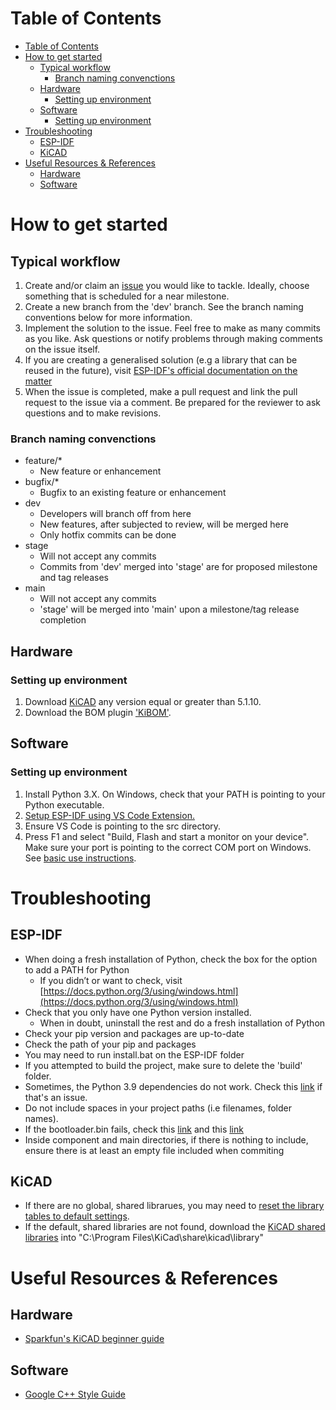 # Table of Contents
- [Table of Contents](#table-of-contents)
- [How to get started](#how-to-get-started)
  - [Typical workflow](#typical-workflow)
    - [Branch naming convenctions](#branch-naming-convenctions)
  - [Hardware](#hardware)
    - [Setting up environment](#setting-up-environment)
  - [Software](#software)
    - [Setting up environment](#setting-up-environment-1)
- [Troubleshooting](#troubleshooting)
  - [ESP-IDF](#esp-idf)
  - [KiCAD](#kicad)
- [Useful Resources & References](#useful-resources--references)
  - [Hardware](#hardware-1)
  - [Software](#software-1)


# How to get started

## Typical workflow
1. Create and/or claim an [issue](https://github.com/Team-Guardian/ESP32-Rover-Controller/issues) you would like to tackle. Ideally, choose something that is scheduled for a near milestone.
2. Create a new branch from the 'dev' branch. See the branch naming conventions below for more information.
3. Implement the solution to the issue. Feel free to make as many commits as you like. Ask questions or notify problems through making comments on the issue itself.
4. If you are creating a generalised solution (e.g a library that can be reused in the future), visit [ESP-IDF's official documentation on the matter](https://docs.espressif.com/projects/esp-idf/en/latest/esp32/api-guides/build-system.html#component-requirements)
5. When the issue is completed, make a pull request and link the pull request to the issue via a comment. Be prepared for the reviewer to ask questions and to make revisions.

### Branch naming convenctions
- feature/*
  - New feature or enhancement
- bugfix/*
  - Bugfix to an existing feature or enhancement
- dev
  - Developers will branch off from here
  - New features, after subjected to review, will be merged here
  - Only hotfix commits can be done
- stage
  - Will not accept any commits
  - Commits from 'dev' merged into 'stage' are for proposed milestone and tag releases
- main
  - Will not accept any commits
  - 'stage' will be merged into 'main' upon a milestone/tag release completion

## Hardware

### Setting up environment
1. Download [KiCAD](https://www.kicad.org/download/) any version equal or greater than 5.1.10.
2. Download the BOM plugin ['KiBOM'](https://github.com/SchrodingersGat/KiBoM).

## Software

### Setting up environment
1. Install Python 3.X. On Windows, check that your PATH is pointing to your Python executable.
2. [Setup ESP-IDF using VS Code Extension.](https://github.com/espressif/vscode-esp-idf-extension/blob/HEAD/docs/tutorial/install.md)
3. Ensure VS Code is pointing to the src directory.
4. Press F1 and select "Build, Flash and start a monitor on your device". Make sure your port is pointing to the correct COM port on Windows. See [basic use instructions](https://github.com/espressif/vscode-esp-idf-extension/blob/2332c89d2a316bff7ce2677c235459e062b579db/docs/tutorial/basic_use.md).

# Troubleshooting

## ESP-IDF
- When doing a fresh installation of Python, check the box for the option to add a PATH for Python
  - If you didn’t or want to check, visit [https://docs.python.org/3/using/windows.html](https://docs.python.org/3/using/windows.html)
- Check that you only have one Python version installed.
  - When in doubt, uninstall the rest and do a fresh installation of Python
- Check your pip version and packages are up-to-date
- Check the path of your pip and packages
- You may need to run install.bat on the ESP-IDF folder
- If you attempted to build the project, make sure to delete the 'build' folder.
- Sometimes, the Python 3.9 dependencies do not work. Check this [link](https://github.com/espressif/esp-idf/issues/6111) if that's an issue.
- Do not include spaces in your project paths (i.e filenames, folder names).
- If the bootloader.bin fails, check this [link](https://github.com/espressif/esp-idf/issues/2936) and this [link](https://github.com/micropython/micropython-esp32/issues/136)
- Inside component and main directories, if there is nothing to include, ensure there is at least an empty file included when commiting

## KiCAD
- If there are no global, shared librarues, you may need to [reset the library tables to default settings](https://forum.kicad.info/t/library-management-in-kicad-version-5/14636#:~:text=resetting%20the%20library%20tables%20to%20default%20settings).
- If the default, shared libraries are not found, download the [KiCAD shared libraries](https://kicad.github.io/) into "C:\Program Files\KiCad\share\kicad\library"

# Useful Resources & References
## Hardware
- [Sparkfun's KiCAD beginner guide](https://learn.sparkfun.com/tutorials/beginners-guide-to-kicad)

## Software
- [Google C++ Style Guide](https://google.github.io/styleguide/cppguide.html)
